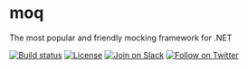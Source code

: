 # moq

The most popular and friendly mocking framework for .NET

[![Build status](https://ci.appveyor.com/api/projects/status/cm308wecf8ekyv33/branch/master?svg=true)](https://ci.appveyor.com/project/MobileEssentials/moq/branch/master)
[![License](https://img.shields.io/github/license/moq/moq.svg)](https://github.com/moq/moq/blob/master/LICENSE)
[![Join on Slack](https://moq-slackin.herokuapp.com/badge.svg)](https://moq-slackin.herokuapp.com)
[![Follow on Twitter](https://img.shields.io/twitter/follow/moqthis.svg?style=social&label=Follow)](http://twitter.com/intent/user?screen_name=moqthis)
